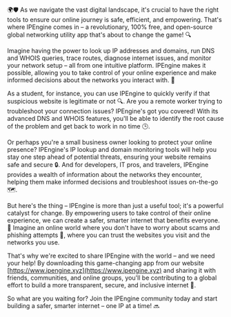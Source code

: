 🌍🛡️ As we navigate the vast digital landscape, it's crucial to have the right tools to ensure our online journey is safe, efficient, and empowering. That's where IPEngine comes in – a revolutionary, 100% free, and open-source global networking utility app that's about to change the game! 🔍

Imagine having the power to look up IP addresses and domains, run DNS and WHOIS queries, trace routes, diagnose internet issues, and monitor your network setup – all from one intuitive platform. IPEngine makes it possible, allowing you to take control of your online experience and make informed decisions about the networks you interact with. 📡

As a student, for instance, you can use IPEngine to quickly verify if that suspicious website is legitimate or not 🔍. Are you a remote worker trying to troubleshoot your connection issues? IPEngine's got you covered! With its advanced DNS and WHOIS features, you'll be able to identify the root cause of the problem and get back to work in no time 🕒.

Or perhaps you're a small business owner looking to protect your online presence? IPEngine's IP lookup and domain monitoring tools will help you stay one step ahead of potential threats, ensuring your website remains safe and secure 🔒. And for developers, IT pros, and travelers, IPEngine provides a wealth of information about the networks they encounter, helping them make informed decisions and troubleshoot issues on-the-go 🗺️.

But here's the thing – IPEngine is more than just a useful tool; it's a powerful catalyst for change. By empowering users to take control of their online experience, we can create a safer, smarter internet that benefits everyone. 💪 Imagine an online world where you don't have to worry about scams and phishing attempts 🚫, where you can trust the websites you visit and the networks you use.

That's why we're excited to share IPEngine with the world – and we need your help! By downloading this game-changing app from our website [https://www.ipengine.xyz](https://www.ipengine.xyz) and sharing it with friends, communities, and online groups, you'll be contributing to a global effort to build a more transparent, secure, and inclusive internet 🌟.

So what are you waiting for? Join the IPEngine community today and start building a safer, smarter internet – one IP at a time! 🔜